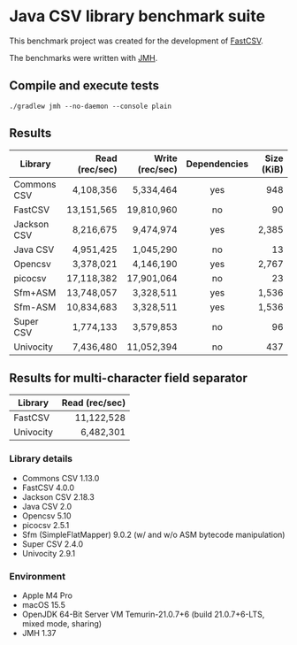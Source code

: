 # Java CSV library benchmark suite

This benchmark project was created for the development of
[FastCSV](https://github.com/osiegmar/FastCSV).

The benchmarks were written with [JMH](http://openjdk.java.net/projects/code-tools/jmh/).

## Compile and execute tests

    ./gradlew jmh --no-daemon --console plain

## Results

| Library     | Read (rec/sec) | Write (rec/sec) | Dependencies | Size (KiB) |
|-------------|---------------:|----------------:|:------------:|-----------:|
| Commons CSV |      4,108,356 |       5,334,464 |     yes      |        948 |
| FastCSV     |     13,151,565 |      19,810,960 |      no      |         90 |
| Jackson CSV |      8,216,675 |       9,474,974 |     yes      |      2,385 |
| Java CSV    |      4,951,425 |       1,045,290 |      no      |         13 |
| Opencsv     |      3,378,021 |       4,146,190 |     yes      |      2,767 |
| picocsv     |     17,118,382 |      17,901,064 |      no      |         23 |
| Sfm+ASM     |     13,748,057 |       3,328,511 |     yes      |      1,536 |
| Sfm-ASM     |     10,834,683 |       3,328,511 |     yes      |      1,536 |
| Super CSV   |      1,774,133 |       3,579,853 |      no      |         96 |
| Univocity   |      7,436,480 |      11,052,394 |      no      |        437 |

## Results for multi-character field separator

| Library     | Read (rec/sec) |
|-------------|---------------:|
| FastCSV     |     11,122,528 |
| Univocity   |      6,482,301 |

### Library details

- Commons CSV 1.13.0
- FastCSV 4.0.0
- Jackson CSV 2.18.3
- Java CSV 2.0
- Opencsv 5.10
- picocsv 2.5.1
- Sfm (SimpleFlatMapper) 9.0.2 (w/ and w/o ASM bytecode manipulation)
- Super CSV 2.4.0
- Univocity 2.9.1

### Environment

- Apple M4 Pro
- macOS 15.5
- OpenJDK 64-Bit Server VM Temurin-21.0.7+6 (build 21.0.7+6-LTS, mixed mode, sharing)
- JMH 1.37
